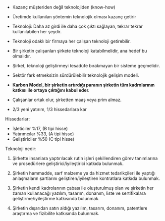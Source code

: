 - Kazanç müşteriden değil teknolojiden (know-how)
- Üretimde kullanılan yöntemin teknolojik olması kazanç getirir
- Teknoloji: Daha az girdi ile daha çok çıktı sağlayan, tekrar tekrar kullanılabilen her şeydir.


- Teknoloji odaklı bir firmaya her çalışan teknoloji getirebilir.
- Bir şirketin çalışanları şirkete teknoloji katabilmelidir, ana hedef bu olmalıdır.
- Şirket, teknoloji geliştirmeyi tesadüfe bırakmayan bir sisteme geçmelidir.

- Sektör fark etmeksizin sürdürülebilir teknolojik gelişim modeli.
- **Karbon Model, bir şirketin artırdığı paranın şirketin tüm kadrolarının katkısı ile ortaya çıktığını kabul eder.**
- Çalışanlar ortak olur, şirketten maaş veya prim almaz.
- 2/3 yeni yatırım, 1/3 hissedarlara kar


Hissedarlar:
-   İşleticiler %17, (B tipi hisse) 
-   Yatırımcılar %33, (A tipi hisse)  
-   Geliştiriciler %50 (C tipi hisse)    



Teknoloji nedir:
1.  Şirkette insanlara yaptırılacak rutin işleri şekillendiren görev tanımlarına ve prosedürlere geliştirici/iyileştirici katkıda bulunmak.
    
2.  Şirketin hammadde, sarf malzeme ya da hizmet tedarikçileri ile yaptığı anlaşmaların şartlarını geliştiren/iyileştiren kontratlara katkıda bulunmak.
    
3.  Şirketin kendi kadrolarının çabası ile oluşturulmuş olan ve şirketin her zaman kullanacağı yazılım, tasarım, donanım, liste ve sertifikalara geliştirme/iyileştirme katkısında bulunmak.
    
4.  Şirketin dışarıdan satın aldığı yazılım, tasarım, donanım, patentlere araştırma ve fizibilite katkısında bulunmak.
    

